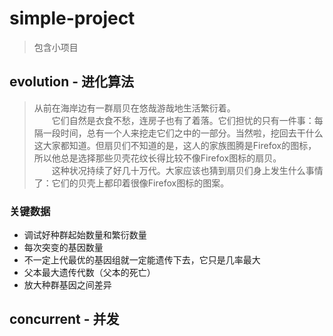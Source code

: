 # simple-project

> 包含小项目

## evolution - 进化算法 

> 从前在海岸边有一群扇贝在悠哉游哉地生活繁衍着。  
　　它们自然是衣食不愁，连房子也有了着落。它们担忧的只有一件事：每隔一段时间，总有一个人来挖走它们之中的一部分。当然啦，挖回去干什么这大家都知道。但扇贝们不知道的是，这人的家族图腾是Firefox的图标，所以他总是选择那些贝壳花纹长得比较不像Firefox图标的扇贝。  
　　这种状况持续了好几十万代。大家应该也猜到扇贝们身上发生什么事情了：它们的贝壳上都印着很像Firefox图标的图案。

### 关键数据
- 调试好种群起始数量和繁衍数量  
- 每次突变的基因数量  
- 不一定上代最优的基因组就一定能遗传下去，它只是几率最大  
- 父本最大遗传代数（父本的死亡）  
- 放大种群基因之间差异

## concurrent - 并发
